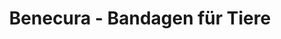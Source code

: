 ---
title: "Benecura - Bandagen für Tiere"
url: /plaidt/benecura-bandagen-fuer-tiere/
shop: Sanitätshaus
---